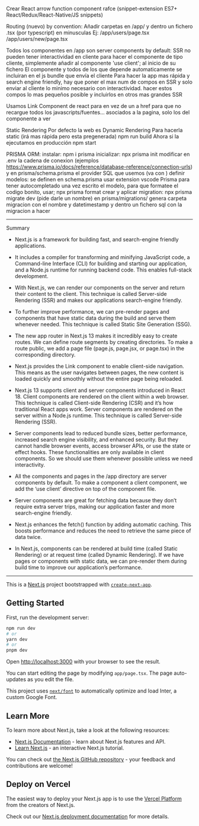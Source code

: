 Crear React arrow function component
	rafce (snippet-extension ES7+ React/Redux/React-Native/JS snippets)

Routing (nuevo) by convention:
	Añadir carpetas en /app/ y dentro un fichero .tsx (por typescript) en minusculas
	Ej: 	/app/users/page.tsx
		/app/users/new/page.tsx

Todos los componentes en /app son server components by default: 
	SSR no pueden tener interactividad en cliente
	para hacer el componente de tipo cliente, simplemente añadir al componente
		'use client';
	al inicio de su fichero
	El componente y todos de los que depende automaticamente se incluiran en el js bundle que envía el cliente
	Para hacer la app mas rápida y search engine friendly, hay que poner el max num de compos en SSR
	y solo enviar al cliente lo minimo necesario con interactividad. hacer estos compos lo mas pequeños posible y incluirlos en otros mas grandes SSR
	


Usamos Link Component de react para en vez
  de un a href para que no recargue todos los javascripts/fuentes... asociados a la pagina, 
  solo los del componente a ver

Static Rendering
	Por defecto la web es Dynamic Rendering
	Para hacerla static (irá mas rápida pero esta pregenerada)
		npm run build 
	Ahora si la ejecutamos en producción
		npm start


PRISMA ORM:
	instalar:
		npm i prisma
	inicializar:
		npx prisma init
		modificar en .env la cadena de conexion (ejemplos https://www.prisma.io/docs/reference/database-reference/connection-urls)
		y en prisma/schema.prisma el provider SQL que usemos (va con )
	definir modelos:
		se definen en schema.prisma
		usar extension vscode Prisma para tener autocompletado
		una vez escrito el modelo, para que formatee el codigo bonito, usar;
			npx prisma format
	crear y aplicar migration:
		npx prisma migrate dev (pide darle un nombre)
		en
			prisma/migrations/
		genera carpeta migracion con el nombre y datetimestamp
		y dentro un fichero sql con la migracion a hacer	


------------------------

Summary
- Next.js is a framework for building fast, and search-engine friendly applications. 
- It includes a compiler for transforming and minifying JavaScript code, a Command-line Interface (CLI) for building and starting our application, and a Node.js runtime for running backend code. This enables full-stack development. 
- With Next.js, we can render our components on the server and return their content to the client. This technique is called Server-side Rendering (SSR) and makes our applications search-engine friendly. 
- To further improve performance, we can pre-render pages and components that have static data during the build and serve them whenever needed. This technique is called Static Site Generation (SSG).
- The new app router in Next.js 13 makes it incredibly easy to create routes. We can define route segments by creating directories. To make a route public, we add a page file (page.js, page.jsx, or page.tsx) in the corresponding directory. 

- Next.js provides the Link component to enable client-side navigation. This means as the user navigates between pages, the new content is loaded quickly and smoothly without the entire page being reloaded. 
- Next.js 13 supports client and server components introduced in React 18. Client components are rendered on the client within a web browser. This technique is called Client-side Rendering (CSR) and it’s how traditional React apps work. Server components are rendered on the server within a Node.js runtime. This technique is called Server-side Rendering (SSR).
- Server components lead to reduced bundle sizes, better performance, increased search engine visibility, and enhanced security. But they cannot handle browser events, access browser APIs, or use the state or effect hooks. These functionalities are only available in client components. So we should use them whenever possible unless we need interactivity.
- All the components and pages in the /app directory are server components by default. To make a component a client component, we add the ‘use client’ directive on top of the component file.
- Server components are great for fetching data because they don’t require extra server trips, making our application faster and more search-engine friendly. 
- Next.js enhances the fetch() function by adding automatic caching. This boosts performance and reduces the need to retrieve the same piece of data twice.
- In Next.js, components can be rendered at build time (called Static Rendering) or at request time (called Dynamic Rendering). If we have pages or components with static data, we can pre-render them during build time to improve our application’s performance. 





------------------------



This is a [Next.js](https://nextjs.org/) project bootstrapped with [`create-next-app`](https://github.com/vercel/next.js/tree/canary/packages/create-next-app).

## Getting Started

First, run the development server:

```bash
npm run dev
# or
yarn dev
# or
pnpm dev
```

Open [http://localhost:3000](http://localhost:3000) with your browser to see the result.

You can start editing the page by modifying `app/page.tsx`. The page auto-updates as you edit the file.

This project uses [`next/font`](https://nextjs.org/docs/basic-features/font-optimization) to automatically optimize and load Inter, a custom Google Font.

## Learn More

To learn more about Next.js, take a look at the following resources:

- [Next.js Documentation](https://nextjs.org/docs) - learn about Next.js features and API.
- [Learn Next.js](https://nextjs.org/learn) - an interactive Next.js tutorial.

You can check out [the Next.js GitHub repository](https://github.com/vercel/next.js/) - your feedback and contributions are welcome!

## Deploy on Vercel

The easiest way to deploy your Next.js app is to use the [Vercel Platform](https://vercel.com/new?utm_medium=default-template&filter=next.js&utm_source=create-next-app&utm_campaign=create-next-app-readme) from the creators of Next.js.

Check out our [Next.js deployment documentation](https://nextjs.org/docs/deployment) for more details.
